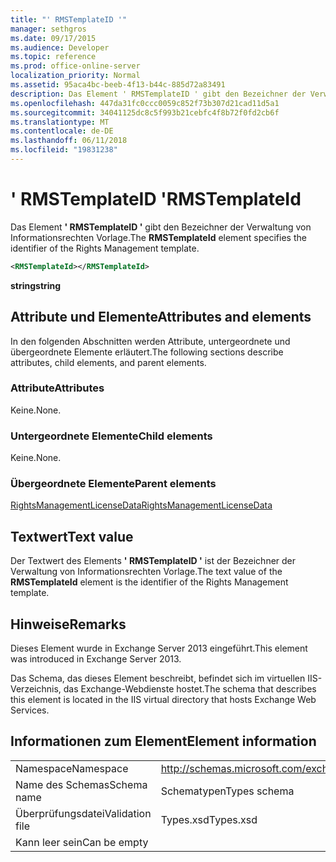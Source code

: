 ```yaml
---
title: "' RMSTemplateID '"
manager: sethgros
ms.date: 09/17/2015
ms.audience: Developer
ms.topic: reference
ms.prod: office-online-server
localization_priority: Normal
ms.assetid: 95aca4bc-beeb-4f13-b44c-885d72a83491
description: Das Element ' RMSTemplateID ' gibt den Bezeichner der Verwaltung von Informationsrechten Vorlage.
ms.openlocfilehash: 447da31fc0ccc0059c852f73b307d21cad11d5a1
ms.sourcegitcommit: 34041125dc8c5f993b21cebfc4f8b72f0fd2cb6f
ms.translationtype: MT
ms.contentlocale: de-DE
ms.lasthandoff: 06/11/2018
ms.locfileid: "19831238"
---
```

# <a name="rmstemplateid"></a><span data-ttu-id="432dd-103">' RMSTemplateID '</span><span class="sxs-lookup"><span data-stu-id="432dd-103">RMSTemplateId</span></span>

<span data-ttu-id="432dd-104">Das Element **' RMSTemplateID '** gibt den Bezeichner der Verwaltung von Informationsrechten Vorlage.</span><span class="sxs-lookup"><span data-stu-id="432dd-104">The **RMSTemplateId** element specifies the identifier of the Rights Management template.</span></span> 
  
```XML
<RMSTemplateId></RMSTemplateId>
```

 <span data-ttu-id="432dd-105">**string**</span><span class="sxs-lookup"><span data-stu-id="432dd-105">**string**</span></span>
## <a name="attributes-and-elements"></a><span data-ttu-id="432dd-106">Attribute und Elemente</span><span class="sxs-lookup"><span data-stu-id="432dd-106">Attributes and elements</span></span>

<span data-ttu-id="432dd-107">In den folgenden Abschnitten werden Attribute, untergeordnete und übergeordnete Elemente erläutert.</span><span class="sxs-lookup"><span data-stu-id="432dd-107">The following sections describe attributes, child elements, and parent elements.</span></span>
  
### <a name="attributes"></a><span data-ttu-id="432dd-108">Attribute</span><span class="sxs-lookup"><span data-stu-id="432dd-108">Attributes</span></span>

<span data-ttu-id="432dd-109">Keine.</span><span class="sxs-lookup"><span data-stu-id="432dd-109">None.</span></span>
  
### <a name="child-elements"></a><span data-ttu-id="432dd-110">Untergeordnete Elemente</span><span class="sxs-lookup"><span data-stu-id="432dd-110">Child elements</span></span>

<span data-ttu-id="432dd-111">Keine.</span><span class="sxs-lookup"><span data-stu-id="432dd-111">None.</span></span>
  
### <a name="parent-elements"></a><span data-ttu-id="432dd-112">Übergeordnete Elemente</span><span class="sxs-lookup"><span data-stu-id="432dd-112">Parent elements</span></span>

[<span data-ttu-id="432dd-113">RightsManagementLicenseData</span><span class="sxs-lookup"><span data-stu-id="432dd-113">RightsManagementLicenseData</span></span>](rightsmanagementlicensedata.md)
  
## <a name="text-value"></a><span data-ttu-id="432dd-114">Textwert</span><span class="sxs-lookup"><span data-stu-id="432dd-114">Text value</span></span>

<span data-ttu-id="432dd-115">Der Textwert des Elements **' RMSTemplateID '** ist der Bezeichner der Verwaltung von Informationsrechten Vorlage.</span><span class="sxs-lookup"><span data-stu-id="432dd-115">The text value of the **RMSTemplateId** element is the identifier of the Rights Management template.</span></span> 
  
## <a name="remarks"></a><span data-ttu-id="432dd-116">Hinweise</span><span class="sxs-lookup"><span data-stu-id="432dd-116">Remarks</span></span>

<span data-ttu-id="432dd-117">Dieses Element wurde in Exchange Server 2013 eingeführt.</span><span class="sxs-lookup"><span data-stu-id="432dd-117">This element was introduced in Exchange Server 2013.</span></span>
  
<span data-ttu-id="432dd-118">Das Schema, das dieses Element beschreibt, befindet sich im virtuellen IIS-Verzeichnis, das Exchange-Webdienste hostet.</span><span class="sxs-lookup"><span data-stu-id="432dd-118">The schema that describes this element is located in the IIS virtual directory that hosts Exchange Web Services.</span></span>
  
## <a name="element-information"></a><span data-ttu-id="432dd-119">Informationen zum Element</span><span class="sxs-lookup"><span data-stu-id="432dd-119">Element information</span></span>

|||
|:-----|:-----|
|<span data-ttu-id="432dd-120">Namespace</span><span class="sxs-lookup"><span data-stu-id="432dd-120">Namespace</span></span>  <br/> |http://schemas.microsoft.com/exchange/services/2006/types  <br/> |
|<span data-ttu-id="432dd-121">Name des Schemas</span><span class="sxs-lookup"><span data-stu-id="432dd-121">Schema name</span></span>  <br/> |<span data-ttu-id="432dd-122">Schematypen</span><span class="sxs-lookup"><span data-stu-id="432dd-122">Types schema</span></span>  <br/> |
|<span data-ttu-id="432dd-123">Überprüfungsdatei</span><span class="sxs-lookup"><span data-stu-id="432dd-123">Validation file</span></span>  <br/> |<span data-ttu-id="432dd-124">Types.xsd</span><span class="sxs-lookup"><span data-stu-id="432dd-124">Types.xsd</span></span>  <br/> |
|<span data-ttu-id="432dd-125">Kann leer sein</span><span class="sxs-lookup"><span data-stu-id="432dd-125">Can be empty</span></span>  <br/> ||
   

